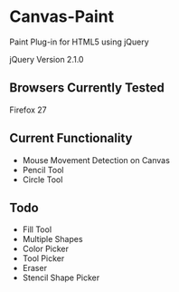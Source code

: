 Canvas-Paint
=====================
Paint Plug-in for HTML5 using jQuery

jQuery Version 2.1.0

Browsers Currently Tested
-------------------------
Firefox 27

Current Functionality
-------------------------
 * Mouse Movement Detection on Canvas 
 * Pencil Tool
 * Circle Tool


Todo
-------------------------
 * Fill Tool
 * Multiple Shapes
 * Color Picker
 * Tool Picker
 * Eraser
 * Stencil Shape Picker
